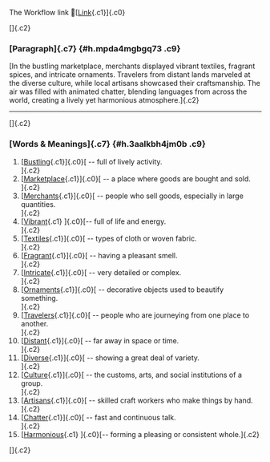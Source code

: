 The Workflow link
👏[[Link](https://www.google.com/url?q=http://www.google.com&sa=D&source=editors&ust=1759513581383793&usg=AOvVaw1mK-8IM8jiSrCBeRlKwKES){.c1}]{.c0}

[]{.c2}

### [Paragraph]{.c7} {#h.mpda4mgbgq73 .c9}

[In the bustling marketplace, merchants displayed vibrant textiles,
fragrant spices, and intricate ornaments. Travelers from distant lands
marveled at the diverse culture, while local artisans showcased their
craftsmanship. The air was filled with animated chatter, blending
languages from across the world, creating a lively yet harmonious
atmosphere.]{.c2}

------------------------------------------------------------------------

[]{.c2}

### [Words & Meanings]{.c7} {#h.3aalkbh4jm0b .c9}

1.  [[Bustling](https://www.google.com/url?q=http://www.google.com&sa=D&source=editors&ust=1759513581385575&usg=AOvVaw2Yqs6MyxuquGC9jEBt3c9l){.c1}]{.c0}[ --
    full of lively activity.\
    ]{.c2}
2.  [[Marketplace](https://www.google.com/url?q=http://www.google.com&sa=D&source=editors&ust=1759513581385886&usg=AOvVaw0orw5inx7Ac21QOuiM4S8L){.c1}]{.c0}[ --
    a place where goods are bought and sold.\
    ]{.c2}
3.  [[Merchants](https://www.google.com/url?q=http://www.google.com&sa=D&source=editors&ust=1759513581386287&usg=AOvVaw2ePU8ub4evQ4KBxyWn_Nw4){.c1}]{.c0}[ --
    people who sell goods, especially in large quantities.\
    ]{.c2}
4.  [[Vibrant](https://www.google.com/url?q=http://www.google.com&sa=D&source=editors&ust=1759513581386634&usg=AOvVaw27icyQxrNM4Xp9p2x60Hsg){.c1}
    ]{.c0}[-- full of life and energy.\
    ]{.c2}
5.  [[Textiles](https://www.google.com/url?q=http://www.google.com&sa=D&source=editors&ust=1759513581386914&usg=AOvVaw3qSlT1CVgaVrzPtyVF4IXl){.c1}]{.c0}[ --
    types of cloth or woven fabric.\
    ]{.c2}
6.  [[Fragrant](https://www.google.com/url?q=http://www.google.com&sa=D&source=editors&ust=1759513581387204&usg=AOvVaw0as4t9Hag0ixuBEEYbNjXs){.c1}]{.c0}[ --
    having a pleasant smell.\
    ]{.c2}
7.  [[Intricate](https://www.google.com/url?q=http://www.google.com&sa=D&source=editors&ust=1759513581387527&usg=AOvVaw0652tI1gGW8heuP4HJzDSO){.c1}]{.c0}[ --
    very detailed or complex.\
    ]{.c2}
8.  [[Ornaments](https://www.google.com/url?q=http://www.google.com&sa=D&source=editors&ust=1759513581387837&usg=AOvVaw1xn2eFLKs4Ka98zv6Zn5at){.c1}]{.c0}[ --
    decorative objects used to beautify something.\
    ]{.c2}
9.  [[Travelers](https://www.google.com/url?q=http://www.google.com&sa=D&source=editors&ust=1759513581388280&usg=AOvVaw3DwPLxt2bhxsHQoDhzg0SL){.c1}]{.c0}[ --
    people who are journeying from one place to another.\
    ]{.c2}
10. [[Distant](https://www.google.com/url?q=http://www.google.com&sa=D&source=editors&ust=1759513581388673&usg=AOvVaw0bNDxvDGO6M5TESK6BTvz8){.c1}]{.c0}[ --
    far away in space or time.\
    ]{.c2}
11. [[Diverse](https://www.google.com/url?q=http://www.google.com&sa=D&source=editors&ust=1759513581389035&usg=AOvVaw2DlN0W4Wce3YvdCHyNVZGD){.c1}]{.c0}[ --
    showing a great deal of variety.\
    ]{.c2}
12. [[Culture](https://www.google.com/url?q=http://www.google.com&sa=D&source=editors&ust=1759513581389311&usg=AOvVaw1aLSEUydGsdVHo-i11fnZe){.c1}]{.c0}[ --
    the customs, arts, and social institutions of a group.\
    ]{.c2}
13. [[Artisans](https://www.google.com/url?q=http://www.google.com&sa=D&source=editors&ust=1759513581389652&usg=AOvVaw0cDY1mxJ-2Nyq4qW-A3NJh){.c1}]{.c0}[ --
    skilled craft workers who make things by hand.\
    ]{.c2}
14. [[Chatter](https://www.google.com/url?q=http://www.google.com&sa=D&source=editors&ust=1759513581390098&usg=AOvVaw2yYigwIEbL8Eh5eGRZTYx1){.c1}]{.c0}[ --
    fast and continuous talk.\
    ]{.c2}
15. [[Harmonious](https://www.google.com/url?q=http://www.google.com&sa=D&source=editors&ust=1759513581390454&usg=AOvVaw0m8fQxBPgGFeBBzQCHgX15){.c1}
    ]{.c0}[-- forming a pleasing or consistent whole.]{.c2}

[]{.c2}
